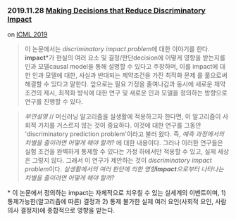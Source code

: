 ### 2019.11.28 [Making Decisions that Reduce Discriminatory Impact](http://proceedings.mlr.press/v97/kusner19a.html)
on [ICML 2019](https://icml.cc/Conferences/2019/ScheduleMultitrack?event=4860)

> 이 논문에서는 *discriminatory impact problem*에 대한 이야기를 한다. **impact**\*가 현실의 여러 요소 및 결정/판단decision에 어떻게 영향을
받는지를 인과 모델causal model을 통해 설명할 수 있다고 주장하며, 이를 impact에 대한 인과 모델에 대한, 사실과 반대되는 제약조건을 가진 최적화 문제
를 풂으로써 해결할 수 있다고 말한다. 앞으로는 필요 가정을 줄여나감과 동시에 새로운 제약조건의 제시, 최적화 방식에 대한 연구 및 
새로운 인과 모델을 정의하는 방향으로 연구를 진행할 수 있다. 

> *부연설명* // 머신러닝 알고리즘을 실생활에 적용하고자 한다면, 이 알고리즘이 사회적 가치를 거스르지 않는 것이 중요하다. 이것에 대한 연구를 그동안 
'discriminatory prediction problem'이라고 불러 왔다. 즉, *예측 과정에서의 차별을 줄이려면 어떻게 해야 할까?* 에 대한 내용이다. 그러나 이러한 연구들은
실험 조건을 완벽하게 통제할 수 있다는 가정 하에서만 적용할 수 있고, 실제 세상은 그렇지 않다. 그래서 이 연구가 제안하는 것이 *discriminatory impact 
problem*이다. *실생활에서의 여러 판단에 의한 영향**impact**으로부터 나타나는 차별을 줄이려면 어떻게 해야 할까?* 

\* 이 논문에서 정의하는 impact는 자체적으로 치우칠 수 있는 실세계의 이벤트이며, 1) 통제가능한(알고리즘에 따른) 
결정과 2) 통제 불가한 실제 여러 요인(사회적 요인, 사람 의사 결정자)에 종합적으로 영향을 받는다.
